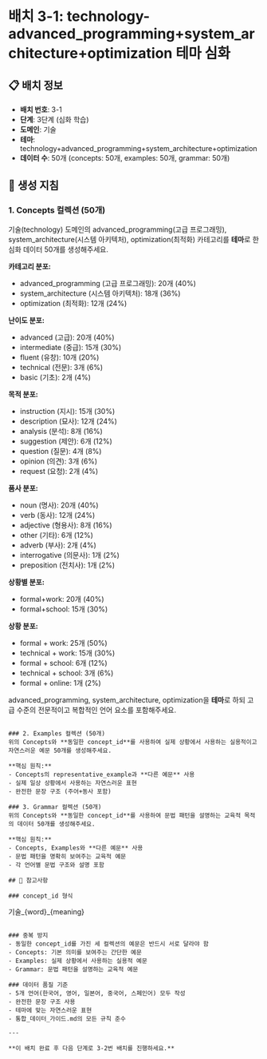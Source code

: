 # 배치 3-1: technology-advanced_programming+system_architecture+optimization 테마 심화

## 📋 배치 정보
- **배치 번호**: 3-1
- **단계**: 3단계 (심화 학습)
- **도메인**: 기술
- **테마**: technology+advanced_programming+system_architecture+optimization
- **데이터 수**: 50개 (concepts: 50개, examples: 50개, grammar: 50개)

## 🎯 생성 지침

### 1. Concepts 컬렉션 (50개)
기술(technology) 도메인의 advanced_programming(고급 프로그래밍), system_architecture(시스템 아키텍처), optimization(최적화) 카테고리를 **테마**로 한 심화 데이터 50개를 생성해주세요.

**카테고리 분포:**
- advanced_programming (고급 프로그래밍): 20개 (40%)
- system_architecture (시스템 아키텍처): 18개 (36%)
- optimization (최적화): 12개 (24%)

**난이도 분포:**
- advanced (고급): 20개 (40%)
- intermediate (중급): 15개 (30%)
- fluent (유창): 10개 (20%)
- technical (전문): 3개 (6%)
- basic (기초): 2개 (4%)

**목적 분포:**
- instruction (지시): 15개 (30%)
- description (묘사): 12개 (24%)
- analysis (분석): 8개 (16%)
- suggestion (제안): 6개 (12%)
- question (질문): 4개 (8%)
- opinion (의견): 3개 (6%)
- request (요청): 2개 (4%)

**품사 분포:**
- noun (명사): 20개 (40%)
- verb (동사): 12개 (24%)
- adjective (형용사): 8개 (16%)
- other (기타): 6개 (12%)
- adverb (부사): 2개 (4%)
- interrogative (의문사): 1개 (2%)
- preposition (전치사): 1개 (2%)

**상황별 분포:**
- formal+work: 20개 (40%)
- formal+school: 15개 (30%)

**상황 분포:**
- formal + work: 25개 (50%)
- technical + work: 15개 (30%)
- formal + school: 6개 (12%)
- technical + school: 3개 (6%)
- formal + online: 1개 (2%)

advanced_programming, system_architecture, optimization을 **테마**로 하되 고급 수준의 전문적이고 복합적인 언어 요소를 포함해주세요.

```

### 2. Examples 컬렉션 (50개)
위의 Concepts와 **동일한 concept_id**를 사용하여 실제 상황에서 사용하는 실용적이고 자연스러운 예문 50개를 생성해주세요.

**핵심 원칙:**
- Concepts의 representative_example과 **다른 예문** 사용
- 실제 일상 상황에서 사용하는 자연스러운 표현
- 완전한 문장 구조 (주어+동사 포함)

### 3. Grammar 컬렉션 (50개)
위의 Concepts와 **동일한 concept_id**를 사용하여 문법 패턴을 설명하는 교육적 목적의 데이터 50개를 생성해주세요.

**핵심 원칙:**
- Concepts, Examples와 **다른 예문** 사용
- 문법 패턴을 명확히 보여주는 교육적 예문
- 각 언어별 문법 구조와 설명 포함

## 📝 참고사항

### concept_id 형식
```
기술_{word}_{meaning}
```

### 중복 방지
- 동일한 concept_id를 가진 세 컬렉션의 예문은 반드시 서로 달라야 함
- Concepts: 기본 의미를 보여주는 간단한 예문
- Examples: 실제 상황에서 사용하는 실용적 예문  
- Grammar: 문법 패턴을 설명하는 교육적 예문

### 데이터 품질 기준
- 5개 언어(한국어, 영어, 일본어, 중국어, 스페인어) 모두 작성
- 완전한 문장 구조 사용
- 테마에 맞는 자연스러운 표현
- 통합_데이터_가이드.md의 모든 규칙 준수

---

**이 배치 완료 후 다음 단계로 3-2번 배치를 진행하세요.**